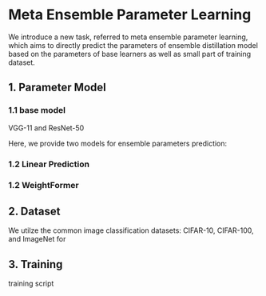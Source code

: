 # Meta Ensemble Parameter Learning
 
We introduce a new task, referred to meta ensemble parameter learning, which aims to directly predict the parameters of ensemble distillation model based on the parameters of base learners as well as small part of training dataset. 

## 1. Parameter Model 

### 1.1 base model 

VGG-11 and ResNet-50 

Here, we provide two models for ensemble parameters prediction: 

### 1.2 Linear Prediction


### 1.2 WeightFormer 


## 2. Dataset 

We utilze the common image classification datasets: CIFAR-10, CIFAR-100, and ImageNet for  


## 3. Training 

training script
